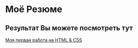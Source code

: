 # Моё Резюме
## Результат Вы можете посмотреть тут
[Моя первая работа на HTML & CSS](https://alekseeva-t-v.github.io/resume/)
